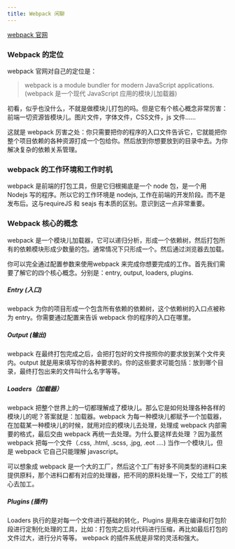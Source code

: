 ```yaml
---
title: Webpack 闲聊
---
```


[webpack 官网](https://webpack.js.org/)

### Webpack 的定位

webpack 官网对自己的定位是：

> webpack is a module bundler for modern JavaScript applications.(webpack 是一个现代 JavaScript 应用的模块儿加载器)

初看，似乎也没什么，不就是做模块儿打包的吗。但是它有个核心概念非常厉害：前端一切资源皆模块儿。图片文件，字体文件，CSS文件，js 文件......

这就是 webpack 厉害之处：你只需要把你的程序的入口文件告诉它，它就能把你整个项目依赖的各种资源打成一个包给你。然后放到你想要放到的目录中去。为你解决复杂的依赖关系管理。

### webpack 的工作环境和工作时机

webpack 是前端的打包工具，但是它归根揭底是一个 node 包，是一个用 Nodejs 写的程序。所以它的工作环境是 nodejs, 工作在前端的开发阶段。而不是发布后。这与requireJS 和 seajs 有本质的区别。意识到这一点非常重要。

### Webpack 核心的概念

webpack 是一个模块儿加载器，它可以递归分析，形成一个依赖树，然后打包所有的依赖模块形成少数量的包。通常情况下只形成一个。然后通过浏览器去加载。

你可以完全通过配置参数来使用webpack 来完成你想要完成的工作。首先我们需要了解它的四个核心概念。分别是：entry, output, loaders, plugins.

##### Entry (入口)

webpack 为你的项目形成一个包含所有依赖的依赖树，这个依赖树的入口点被称为 entry。你需要通过配置来告诉 webpack 你的程序的入口在哪里。

##### Output (输出)

webpack 在最终打包完成之后，会把打包好的文件按照你的要求放到某个文件夹内。output 就是用来填写你的各种要求的。你的这些要求可能包括：放到哪个目录，最终打包出来的文件叫什么名字等等。

##### Loaders（加载器）

webpack 把整个世界上的一切都理解成了模块儿。那么它是如何处理各种各样的模块儿的呢？答案就是：加载器。webpack 为每一种模块儿都赋予一个加载器，在加载某一种模块儿的时候，就用对应的模块儿去处理，处理成 webpack 内部需要的格式，最后交由 webpack 再统一去处理。为什么要这样去处理 ？因为虽然 webpack 把每一个文件（.css, .html, .scss, .jpg, .eot ....) 当作一个模块儿，但是 webpack 它自己只能理解 javascript。

可以想象成 webpack 是一个大的工厂，然后这个工厂有好多不同类型的进料口来提供原料，那个进料口都有对应的处理器，把不同的原料处理一下，交给工厂的核心去加工。

##### Plugins (插件)

Loaders 执行的是对每一个文件进行基础的转化，Plugins 是用来在编译和打包阶段进行定制化处理的工具，比如：打包完之后对代码进行压缩，再比如最后打包的文件过大，进行分片等等。 webpack 的插件系统是非常的灵活和强大。




